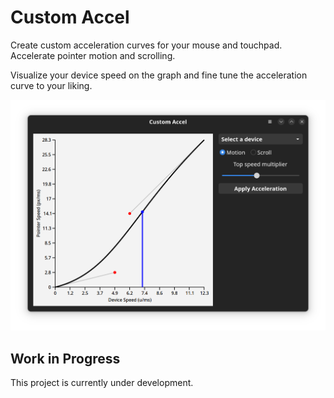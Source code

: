 # Custom Accel

Create custom acceleration curves for your mouse and touchpad.
Accelerate pointer motion and scrolling.

Visualize your device speed on the graph and fine tune the acceleration curve to your liking.

![screenshot](./screenshot.png)

## Work in Progress

This project is currently under development.
